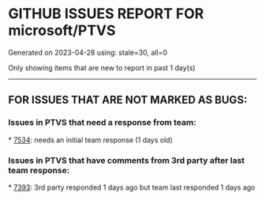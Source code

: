 
# GITHUB ISSUES REPORT FOR microsoft/PTVS


Generated on 2023-04-28 using: stale=30, all=0


Only showing items that are new to report in past 1 day(s)


---

## FOR ISSUES THAT ARE NOT MARKED AS BUGS:


### Issues in PTVS that need a response from team:


\* [7534](https://github.com/microsoft/PTVS/issues/7534 "Error List doesn't refresh after creating a new project"): needs an initial team response (1 days old)

### Issues in PTVS that have comments from 3rd party after last team response:


\* [7393](https://github.com/microsoft/PTVS/issues/7393 "reportMissingModuleSource:  Visual Studio 2022 / Python"): 3rd party responded 1 days ago but team last responded 1 days ago
